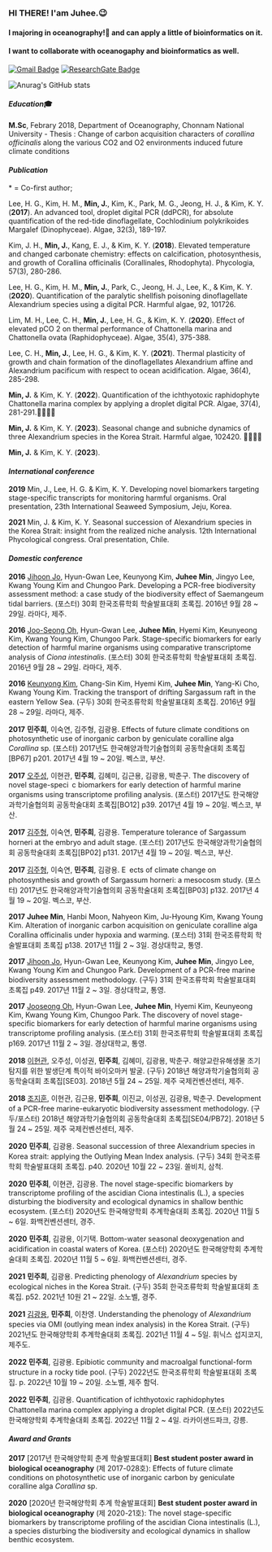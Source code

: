 ### HI THERE! I'am Juhee.😉    
#### I majoring in oceanography!🌊 and can apply a little of bioinformatics on it.    
#### I want to collaborate with oceanogaphy and bioinformatics as well.     
    
    
[![Gmail Badge](https://img.shields.io/badge/Gmail-d14836?style=flat-square&logo=Gmail&logoColor=white&link=mailto:minzooey@gmail.com)](mailto:minzooey@gmail.com)
[![ResearchGate Badge](https://img.shields.io/badge/ResearchGate-00CCBB?style=flat-square&logo=ResearchGate&logoColor=white&link=https://www.researchgate.net/profile/Juhee-Min)](https://www.researchgate.net/profile/Juhee-Min)

![Anurag's GitHub stats](https://github-readme-stats.vercel.app/api?username=anuraghazra&show_icons=true&theme=vue)    

#### _Education_🎓

**M.Sc**, Febrary 2018, Department of Oceanography, Chonnam National University
    - Thesis : Change of carbon acquisition characters of _corallina officinalis_ along the various CO2 and O2 environments induced future climate conditions
    
#### _Publication_
\* = Co-first author;

Lee, H. G., Kim, H. M., **Min, J.**, Kim, K., Park, M. G., Jeong, H. J., & Kim, K. Y. (**2017**). An advanced tool, droplet digital PCR (ddPCR), for absolute quantification of the red-tide dinoflagellate, Cochlodinium polykrikoides Margalef (Dinophyceae). Algae, 32(3), 189-197.

Kim, J. H., **Min, J.**, Kang, E. J., & Kim, K. Y. (**2018**). Elevated temperature and changed carbonate chemistry: effects on calcification, photosynthesis, and growth of Corallina officinalis (Corallinales, Rhodophyta). Phycologia, 57(3), 280-286.

Lee, H. G., Kim, H. M., **Min, J.**, Park, C., Jeong, H. J., Lee, K., & Kim, K. Y. (**2020**). Quantification of the paralytic shellfish poisoning dinoflagellate Alexandrium species using a digital PCR. Harmful algae, 92, 101726.

Lim, M. H., Lee, C. H., **Min, J.**, Lee, H. G., & Kim, K. Y. (**2020**). Effect of elevated pCO 2 on thermal performance of Chattonella marina and Chattonella ovata (Raphidophyceae). Algae, 35(4), 375-388.

Lee, C. H., **Min, J.**, Lee, H. G., & Kim, K. Y. (**2021**). Thermal plasticity of growth and chain formation of the dinoflagellates Alexandrium affine and Alexandrium pacificum with respect to ocean acidification. Algae, 36(4), 285-298.

**Min, J.** & Kim, K. Y. (**2022**). Quantification of the ichthyotoxic raphidophyte Chattonella marina complex by applying a droplet digital PCR. Algae, 37(4), 281-291.👏🏻👏🏻

**Min, J.** & Kim, K. Y. (**2023**). Seasonal change and subniche dynamics of three Alexandrium species in the Korea Strait. Harmful algae, 102420. 👏🏻👏🏻

**Min, J.** & Kim, K. Y. (**2023**). 
    
#### _International conference_

**2019**    Min, J., Lee, H. G. & Kim, K. Y. Developing novel biomarkers targeting stage-specific transcripts for monitoring harmful organisms. Oral presentation, 23th International Seaweed Symposium, Jeju, Korea.

**2021**    Min, J. & Kim, K. Y. Seasonal succession of Alexandrium species in the Korea Strait: insight from the realized niche analysis. 12th International Phycological congress. Oral presentation, Chile.
    
#### _Domestic conference_
**2016**    <U>Jihoon Jo</U>, Hyun-Gwan Lee, Keunyong Kim, **Juhee Min**, Jingyo Lee, Kwang Young Kim and Chungoo Park. Developing a PCR-free biodiversity assessment method: a case study of the biodiversity effect of Saemangeum tidal barriers. (포스터) 30회 한국조류학회 학술발표대회 초록집. 2016년 9월 28 ~ 29일. 라마다, 제주.

**2016**    <U>Joo-Seong Oh</U>, Hyun-Gwan Lee, **Juhee Min**, Hyemi Kim, Keunyeong Kim, Kwang Young Kim, Chungoo Park. Stage-specific biomarkers for early detection of harmful marine organisms using comparative transcriptome analysis of _Ciona intestinalis_. (포스터) 30회 한국조류학회 학술발표대회 초록집. 2016년 9월 28 ~ 29일. 라마다, 제주. 

**2016**    <U>Keunyong Kim</U>, Chang-Sin Kim, Hyemi Kim, **Juhee Min**, Yang-Ki Cho, Kwang Young Kim. Tracking the transport of drifting Sargassum raft in the eastern Yellow Sea. (구두) 30회 한국조류학회 학술발표대회 초록집. 2016년 9월 28 ~ 29일. 라마다, 제주. 

**2017**    **민주희**, 이숙연, 김주형, 김광용. Effects of future climate conditions on photosynthetic use of inorganic carbon by geniculate coralline alga _Corallina_ sp. (포스터) 2017년도 한국해양과학기술협의회 공동학술대회 초록집[BP67] p201. 2017년 4월 19 ~ 20일. 벡스코, 부산.

**2017**    <U>오주성</U>, 이현관, **민주희**, 김혜미, 김근용, 김광용, 박춘구. The discovery of novel stage-speci c biomarkers for early detection of harmful marine organisms using transcriptome profiling analysis. (포스터) 2017년도 한국해양과학기술협의회 공동학술대회 초록집[BO12] p39. 2017년 4월 19 ~ 20일. 벡스코, 부산.

**2017**    <U>김주형</U>, 이숙연, **민주희**, 김광용. Temperature tolerance of Sargassum horneri at the embryo and adult stage. (포스터) 2017년도 한국해양과학기술협의회 공동학술대회 초록집[BP02] p131. 2017년 4월 19 ~ 20일. 벡스코, 부산.

**2017**   <U>김주형</U>, 이숙연, **민주희**, 김광용. E ects of climate change on photosynthesis and growth of Sargassum horneri: a mesocosm study. (포스터) 2017년도 한국해양과학기술협의회 공동학술대회 초록집[BP03] p132. 2017년 4월 19 ~ 20일. 벡스코, 부산.

**2017**   **Juhee Min**, Hanbi Moon, Nahyeon Kim, Ju-Hyoung Kim, Kwang Young Kim. Alteration of inorganic carbon acquisition on geniculate coralline alga Corallina officinalis under hypoxia and warming. (포스터) 31회 한국조류학회 학술발표대회 초록집 p138. 2017년 11월 2 ~ 3일. 경상대학교, 통영.

**2017**    <U>Jihoon Jo</U>, Hyun-Gwan Lee, Keunyong Kim, **Juhee Min**, Jingyo Lee, Kwang Young Kim and Chungoo Park. Development of a PCR-free marine biodiversity assessment methodology. (구두) 31회 한국조류학회 학술발표대회 초록집 p49. 2017년 11월 2 ~ 3일. 경상대학교, 통영.

**2017**    <U>Jooseong Oh</U>, Hyun-Gwan Lee, **Juhee Min**, Hyemi Kim, Keunyeong Kim, Kwang Young Kim, Chungoo Park. The discovery of novel stage-specific biomarkers for early detection of harmful marine organisms using transcriptome profiling analysis. (포스터) 31회 한국조류학회 학술발표대회 초록집 p169. 2017년 11월 2 ~ 3일. 경상대학교, 통영.

**2018**    <U>이현관</U>, 오주성, 이성권, **민주희**, 김혜미, 김광용, 박춘구. 해양교란유해생물 조기탐지를 위한 발생단계 특이적 바이오마커 발굴. (구두) 2018년 해양과학기술협의회 공동학술대회 초록집[SE03]. 2018년 5월 24 ~ 25일. 제주 국제컨벤션센터, 제주.

**2018**    <U>조지훈</U>, 이현관, 김근용, **민주희**, 이진교, 이성권, 김광용, 박춘구. Development of a PCR-free marine-eukaryotic biodiversity assessment methodology. (구두/포스터) 2018년 해양과학기술협의회 공동학술대회 초록집[SE04/PB72]. 2018년 5월 24 ~ 25일. 제주 국제컨벤션센터, 제주. 

**2020**    **민주희**, 김광용. Seasonal succession of three Alexandrium species in Korea strait: applying the Outlying Mean Index analysis. (구두) 34회 한국조류학회 학술발표대회 초록집. p40. 2020년 10월 22 ~ 23일. 쏠비치, 삼척.

**2020**    **민주희**, 이현관, 김광용. The novel stage-specific biomarkers by transcriptome profiling of the ascidian Ciona intestinalis (L.), a species disturbing the biodiversity and ecological dynamics in shallow benthic ecosystem. (포스터) 2020년도 한국해양학회 추계학술대회 초록집. 2020년 11월 5 ~ 6일. 화백컨벤션센터, 경주.

**2020**    **민주희**, 김광용, 이기택. Bottom-water seasonal deoxygenation and acidification in coastal waters of Korea. (포스터) 2020년도 한국해양학회 추계학술대회 초록집. 2020년 11월 5 ~ 6일. 화백컨벤션센터, 경주.

**2021**    **민주희**, 김광용. Predicting phenology of _Alexandrium_ species by ecological niches in the Korea Strait. (구두) 35회 한국조류학회 학술발표대회 초록집. p52. 2021년 10원 21 ~ 22일. 소노벨, 경주.

**2021**    <U>김광용</U>, **민주희**, 이찬영. Understanding the phenology of _Alexandrium_ species via OMI (outlying mean index analysis) in the Korea Strait. (구두) 2021년도 한국해양학회 추계학술대회 초록집. 2021년 11월 4 ~ 5일. 휘닉스 섭지코지, 제주도.

**2022**    **민주희**, 김광용. Epibiotic community and macroalgal functional-form structure in a rocky tide pool. (구두) 2022년도 한국조류학회 학술발표대회 초록집. p. 2022년 10월 19 ~ 20일. 소노벨, 제주 함덕.

**2022**    **민주희**, 김광용. Quantification of ichthyotoxic raphidophytes Chattonella marina complex applying a droplet digital PCR. (포스터) 2022년도 한국해양학회 추계학술대회 초록집. 2022년 11월 2 ~ 4일. 라카이샌드파크, 강릉.
    
#### _Award and Grants_
**2017**    [2017년 한국해양학회 춘계 학술발표대회] **Best student poster award in biological oceanography** (제 2017-028호): Effects of future climate conditions on photosynthetic use of inorganic carbon by geniculate coralline alga _Corallina_ sp.  

**2020**    [2020년 한국해양학회 추계 학술발표대회] **Best student poster award in biological oceanography** (제 2020-21호): The novel stage-specific biomarkers by transcriptome profiling of the ascidian Ciona intestinalis (L.), a species disturbing the biodiversity and ecological dynamics in shallow benthic ecosystem.

